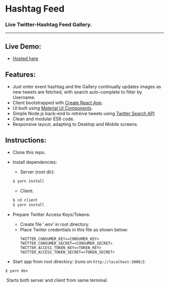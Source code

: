 # Hashtag Feed

### Live Twitter-Hashtag Feed Gallery.

---

## Live Demo:

* [Hosted here](https://stormy-tundra-45942.herokuapp.com/)

## Features:

* Just enter event hashtag and the Gallery continually updates images as new tweets are fetched, with search auto-complete to filter by Username.
* Client bootstrapped with [Create React App](https://github.com/facebookincubator/create-react-app).
* UI built using [Material UI Components](https://www.material-ui.com/#/).
* Simple Node.js back-end to retreive tweets using [Twitter Search API](https://developer.twitter.com/en/docs/tweets/search/api-reference/get-search-tweets.html)
* Clean and modular ES6 code.
* Responsive layout, adapting to Desktop and Mobile screens.

## Instructions:

* Clone this repo.
* Install dependencies:

  * Server (root dir):

  ```bash
  $ yarn install
  ```

  * Client:

  ```bash
  $ cd client
  $ yarn install
  ```

* Prepare Twitter Access Keys/Tokens:

  * Create file '.env' in root directory.
  * Place Twiiter credentials in this file as shown below:
    ```
    TWITTER_CONSUMER_KEY=<CONSUMER_KEY>
    TWITTER_CONSUMER_SECRET=<CONSUMER_SECRET>
    TWITTER_ACCESS_TOKEN_KEY=<TOKEN_KEY>
    TWITTER_ACCESS_TOKEN_SECRET=<TOKEN_SECRET>
    ```

* Start app from root directory: (runs on `http://localhost:3000/`):

```bash
$ yarn dev
```

​ Starts both server and client from same terminal.
